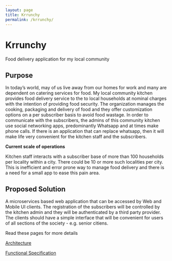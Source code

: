 ```yaml
---
layout: page
title: Krrunchy
permalink: /krrunchy/
---
```


# Krrunchy
Food delivery application for my local community

## Purpose
In today’s world, may of us live away from our homes for work and many are dependent on catering services for food. My local community kitchen provides food delivery service to the to local households at nominal charges with the intention of providing food security. The organization manages the cooking, packaging and delivery of food and they offer customization options on a per subscriber basis to avoid food wastage. In order to communicate with the subscribers, the admins of this community kitchen use social networking apps, predominantly Whatsapp and at times make phone calls. If there is an application that can replace whatsapp, then it will make life very convenient for the kitchen staff and the subscribers.

**Current scale of operations**
 
 Kitchen staff interacts with a subscriber base of more than 100 households per locality within a city. There could be 10 or more such localities per city. This is inefficient and error prone way to manage food delivery and there is a need for a small app to ease this pain area.


## Proposed Solution
A microservices based web application that can be accessed by Web and Mobile UI clients. The registration of the subscribers will be controlled by the kitchen admin and they will be authenticated by a third party provider. The clients should have a simple interface that will be convenient for users of all sections of the society - e.g. senior citiens.

Read these pages for more details

[Architecture](/krrunchy-arch/)
 
[Functional Specification](/krrunchy-fspec/)
 

